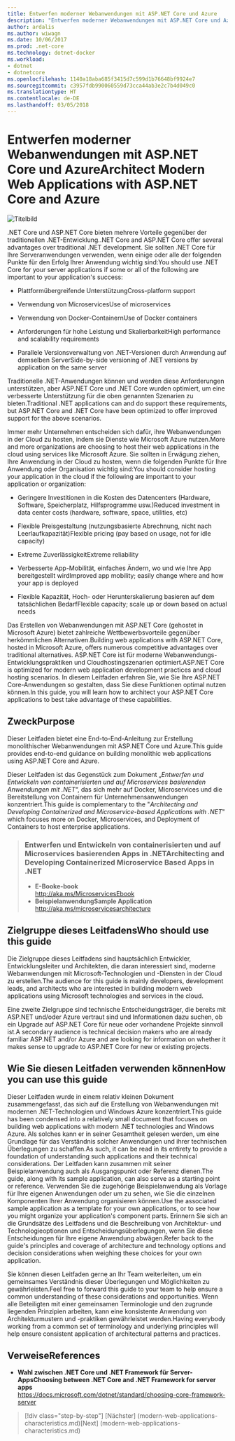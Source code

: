 ```yaml
---
title: Entwerfen moderner Webanwendungen mit ASP.NET Core und Azure
description: "Entwerfen moderner Webanwendungen mit ASP.NET Core und Azure | Einführung"
author: ardalis
ms.author: wiwagn
ms.date: 10/06/2017
ms.prod: .net-core
ms.technology: dotnet-docker
ms.workload:
- dotnet
- dotnetcore
ms.openlocfilehash: 1140a18aba685f3415d7c599d1b76648bf9924e7
ms.sourcegitcommit: c3957fdb990060559d73cca44ab3e2c7b4d049c0
ms.translationtype: HT
ms.contentlocale: de-DE
ms.lasthandoff: 03/05/2018
---
```

# <a name="architect-modern-web-applications-with-aspnet-core-and-azure"></a><span data-ttu-id="bfedc-103">Entwerfen moderner Webanwendungen mit ASP.NET Core und Azure</span><span class="sxs-lookup"><span data-stu-id="bfedc-103">Architect Modern Web Applications with ASP.NET Core and Azure</span></span>

![Titelbild](./media/cover.jpg)


<span data-ttu-id="bfedc-105">.NET Core und ASP.NET Core bieten mehrere Vorteile gegenüber der traditionellen .NET-Entwicklung.</span><span class="sxs-lookup"><span data-stu-id="bfedc-105">.NET Core and ASP.NET Core offer several advantages over traditional .NET development.</span></span> <span data-ttu-id="bfedc-106">Sie sollten .NET Core für Ihre Serveranwendungen verwenden, wenn einige oder alle der folgenden Punkte für den Erfolg Ihrer Anwendung wichtig sind:</span><span class="sxs-lookup"><span data-stu-id="bfedc-106">You should use .NET Core for your server applications if some or all of the following are important to your application's success:</span></span>

-   <span data-ttu-id="bfedc-107">Plattformübergreifende Unterstützung</span><span class="sxs-lookup"><span data-stu-id="bfedc-107">Cross-platform support</span></span>

-   <span data-ttu-id="bfedc-108">Verwendung von Microservices</span><span class="sxs-lookup"><span data-stu-id="bfedc-108">Use of microservices</span></span>

-   <span data-ttu-id="bfedc-109">Verwendung von Docker-Containern</span><span class="sxs-lookup"><span data-stu-id="bfedc-109">Use of Docker containers</span></span>

-   <span data-ttu-id="bfedc-110">Anforderungen für hohe Leistung und Skalierbarkeit</span><span class="sxs-lookup"><span data-stu-id="bfedc-110">High performance and scalability requirements</span></span>

-   <span data-ttu-id="bfedc-111">Parallele Versionsverwaltung von .NET-Versionen durch Anwendung auf demselben Server</span><span class="sxs-lookup"><span data-stu-id="bfedc-111">Side-by-side versioning of .NET versions by application on the same server</span></span>

<span data-ttu-id="bfedc-112">Traditionelle .NET-Anwendungen können und werden diese Anforderungen unterstützen, aber ASP.NET Core und .NET Core wurden optimiert, um eine verbesserte Unterstützung für die oben genannten Szenarien zu bieten.</span><span class="sxs-lookup"><span data-stu-id="bfedc-112">Traditional .NET applications can and do support these requirements, but ASP.NET Core and .NET Core have been optimized to offer improved support for the above scenarios.</span></span>

<span data-ttu-id="bfedc-113">Immer mehr Unternehmen entscheiden sich dafür, ihre Webanwendungen in der Cloud zu hosten, indem sie Dienste wie Microsoft Azure nutzen.</span><span class="sxs-lookup"><span data-stu-id="bfedc-113">More and more organizations are choosing to host their web applications in the cloud using services like Microsoft Azure.</span></span> <span data-ttu-id="bfedc-114">Sie sollten in Erwägung ziehen, Ihre Anwendung in der Cloud zu hosten, wenn die folgenden Punkte für Ihre Anwendung oder Organisation wichtig sind:</span><span class="sxs-lookup"><span data-stu-id="bfedc-114">You should consider hosting your application in the cloud if the following are important to your application or organization:</span></span>

-   <span data-ttu-id="bfedc-115">Geringere Investitionen in die Kosten des Datencenters (Hardware, Software, Speicherplatz, Hilfsprogramme usw.)</span><span class="sxs-lookup"><span data-stu-id="bfedc-115">Reduced investment in data center costs (hardware, software, space, utilities, etc)</span></span>

-   <span data-ttu-id="bfedc-116">Flexible Preisgestaltung (nutzungsbasierte Abrechnung, nicht nach Leerlaufkapazität)</span><span class="sxs-lookup"><span data-stu-id="bfedc-116">Flexible pricing (pay based on usage, not for idle capacity)</span></span>

-   <span data-ttu-id="bfedc-117">Extreme Zuverlässigkeit</span><span class="sxs-lookup"><span data-stu-id="bfedc-117">Extreme reliability</span></span>

-   <span data-ttu-id="bfedc-118">Verbesserte App-Mobilität, einfaches Ändern, wo und wie Ihre App bereitgestellt wird</span><span class="sxs-lookup"><span data-stu-id="bfedc-118">Improved app mobility; easily change where and how your app is deployed</span></span>

-   <span data-ttu-id="bfedc-119">Flexible Kapazität, Hoch- oder Herunterskalierung basieren auf dem tatsächlichen Bedarf</span><span class="sxs-lookup"><span data-stu-id="bfedc-119">Flexible capacity; scale up or down based on actual needs</span></span>

<span data-ttu-id="bfedc-120">Das Erstellen von Webanwendungen mit ASP.NET Core (gehostet in Microsoft Azure) bietet zahlreiche Wettbewerbsvorteile gegenüber herkömmlichen Alternativen.</span><span class="sxs-lookup"><span data-stu-id="bfedc-120">Building web applications with ASP.NET Core, hosted in Microsoft Azure, offers numerous competitive advantages over traditional alternatives.</span></span> <span data-ttu-id="bfedc-121">ASP.NET Core ist für moderne Webanwendungs-Entwicklungspraktiken und Cloudhostingszenarien optimiert.</span><span class="sxs-lookup"><span data-stu-id="bfedc-121">ASP.NET Core is optimized for modern web application development practices and cloud hosting scenarios.</span></span> <span data-ttu-id="bfedc-122">In diesem Leitfaden erfahren Sie, wie Sie Ihre ASP.NET Core-Anwendungen so gestalten, dass Sie diese Funktionen optimal nutzen können.</span><span class="sxs-lookup"><span data-stu-id="bfedc-122">In this guide, you will learn how to architect your ASP.NET Core applications to best take advantage of these capabilities.</span></span>

## <a name="purpose"></a><span data-ttu-id="bfedc-123">Zweck</span><span class="sxs-lookup"><span data-stu-id="bfedc-123">Purpose</span></span>

<span data-ttu-id="bfedc-124">Dieser Leitfaden bietet eine End-to-End-Anleitung zur Erstellung monolithischer Webanwendungen mit ASP.NET Core und Azure.</span><span class="sxs-lookup"><span data-stu-id="bfedc-124">This guide provides end-to-end guidance on building monolithic web applications using ASP.NET Core and Azure.</span></span>

<span data-ttu-id="bfedc-125">Dieser Leitfaden ist das Gegenstück zum Dokument „*Entwerfen und Entwickeln von containerisierten und auf Microservices basierenden Anwendungen mit .NET*“, das sich mehr auf Docker, Microservices und die Bereitstellung von Containern für Unternehmensanwendungen konzentriert.</span><span class="sxs-lookup"><span data-stu-id="bfedc-125">This guide is complementary to the "*Architecting and Developing Containerized and Microservice-based Applications with .NET*" which focuses more on Docker, Microservices, and Deployment of Containers to host enterprise applications.</span></span>

> ### <a name="architecting-and-developing-containerized-microservice-based-apps-in-net"></a><span data-ttu-id="bfedc-126">Entwerfen und Entwickeln von containerisierten und auf Microservices basierenden Apps in .NET</span><span class="sxs-lookup"><span data-stu-id="bfedc-126">Architecting and Developing Containerized Microservice Based Apps in .NET</span></span>
> - <span data-ttu-id="bfedc-127">**E-Book**</span><span class="sxs-lookup"><span data-stu-id="bfedc-127">**e-book**</span></span>  
> <http://aka.ms/MicroservicesEbook>
> - <span data-ttu-id="bfedc-128">**Beispielanwendung**</span><span class="sxs-lookup"><span data-stu-id="bfedc-128">**Sample Application**</span></span>  
> <http://aka.ms/microservicesarchitecture>

## <a name="who-should-use-this-guide"></a><span data-ttu-id="bfedc-129">Zielgruppe dieses Leitfadens</span><span class="sxs-lookup"><span data-stu-id="bfedc-129">Who should use this guide</span></span>

<span data-ttu-id="bfedc-130">Die Zielgruppe dieses Leitfadens sind hauptsächlich Entwickler, Entwicklungsleiter und Architekten, die daran interessiert sind, moderne Webanwendungen mit Microsoft-Technologien und -Diensten in der Cloud zu erstellen.</span><span class="sxs-lookup"><span data-stu-id="bfedc-130">The audience for this guide is mainly developers, development leads, and architects who are interested in building modern web applications using Microsoft technologies and services in the cloud.</span></span>

<span data-ttu-id="bfedc-131">Eine zweite Zielgruppe sind technische Entscheidungsträger, die bereits mit ASP.NET und/oder Azure vertraut sind und Informationen dazu suchen, ob ein Upgrade auf ASP.NET Core für neue oder vorhandene Projekte sinnvoll ist.</span><span class="sxs-lookup"><span data-stu-id="bfedc-131">A secondary audience is technical decision makers who are already familiar ASP.NET and/or Azure and are looking for information on whether it makes sense to upgrade to ASP.NET Core for new or existing projects.</span></span>

## <a name="how-you-can-use-this-guide"></a><span data-ttu-id="bfedc-132">Wie Sie diesen Leitfaden verwenden können</span><span class="sxs-lookup"><span data-stu-id="bfedc-132">How you can use this guide</span></span>

<span data-ttu-id="bfedc-133">Dieser Leitfaden wurde in einem relativ kleinen Dokument zusammengefasst, das sich auf die Erstellung von Webanwendungen mit modernen .NET-Technologien und Windows Azure konzentriert.</span><span class="sxs-lookup"><span data-stu-id="bfedc-133">This guide has been condensed into a relatively small document that focuses on building web applications with modern .NET technologies and Windows Azure.</span></span> <span data-ttu-id="bfedc-134">Als solches kann er in seiner Gesamtheit gelesen werden, um eine Grundlage für das Verständnis solcher Anwendungen und ihrer technischen Überlegungen zu schaffen.</span><span class="sxs-lookup"><span data-stu-id="bfedc-134">As such, it can be read in its entirety to provide a foundation of understanding such applications and their technical considerations.</span></span> <span data-ttu-id="bfedc-135">Der Leitfaden kann zusammen mit seiner Beispielanwendung auch als Ausgangspunkt oder Referenz dienen.</span><span class="sxs-lookup"><span data-stu-id="bfedc-135">The guide, along with its sample application, can also serve as a starting point or reference.</span></span> <span data-ttu-id="bfedc-136">Verwenden Sie die zugehörige Beispielanwendung als Vorlage für Ihre eigenen Anwendungen oder um zu sehen, wie Sie die einzelnen Komponenten Ihrer Anwendung organisieren können.</span><span class="sxs-lookup"><span data-stu-id="bfedc-136">Use the associated sample application as a template for your own applications, or to see how you might organize your application's component parts.</span></span> <span data-ttu-id="bfedc-137">Erinnern Sie sich an die Grundsätze des Leitfadens und die Beschreibung von Architektur- und Technologieoptionen und Entscheidungsüberlegungen, wenn Sie diese Entscheidungen für Ihre eigene Anwendung abwägen.</span><span class="sxs-lookup"><span data-stu-id="bfedc-137">Refer back to the guide's principles and coverage of architecture and technology options and decision considerations when weighing these choices for your own application.</span></span>

<span data-ttu-id="bfedc-138">Sie können diesen Leitfaden gerne an Ihr Team weiterleiten, um ein gemeinsames Verständnis dieser Überlegungen und Möglichkeiten zu gewährleisten.</span><span class="sxs-lookup"><span data-stu-id="bfedc-138">Feel free to forward this guide to your team to help ensure a common understanding of these considerations and opportunities.</span></span> <span data-ttu-id="bfedc-139">Wenn alle Beteiligten mit einer gemeinsamen Terminologie und den zugrunde liegenden Prinzipien arbeiten, kann eine konsistente Anwendung von Architekturmustern und -praktiken gewährleistet werden.</span><span class="sxs-lookup"><span data-stu-id="bfedc-139">Having everybody working from a common set of terminology and underlying principles will help ensure consistent application of architectural patterns and practices.</span></span>

## <a name="references"></a><span data-ttu-id="bfedc-140">Verweise</span><span class="sxs-lookup"><span data-stu-id="bfedc-140">References</span></span>
- <span data-ttu-id="bfedc-141">**Wahl zwischen .NET Core und .NET Framework für Server-Apps**</span><span class="sxs-lookup"><span data-stu-id="bfedc-141">**Choosing between .NET Core and .NET Framework for server apps**</span></span>  
<https://docs.microsoft.com/dotnet/standard/choosing-core-framework-server>

>[!div class="step-by-step"]
<span data-ttu-id="bfedc-142">[Nächster] (modern-web-applications-characteristics.md)</span><span class="sxs-lookup"><span data-stu-id="bfedc-142">[Next] (modern-web-applications-characteristics.md)</span></span>
